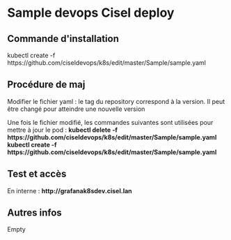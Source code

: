 <h1>Sample devops Cisel deploy</h1>

<h2>Commande d'installation</h2>
<p>kubectl create -f https://github.com/ciseldevops/k8s/edit/master/Sample/sample.yaml </p>

<h2>Procédure de maj</h2>
<p>Modifier le fichier yaml : le tag du repository correspond à la version. Il peut être changé pour atteindre une nouvelle version</p>
<p>Une fois le fichier modifié, les commandes suivantes sont utilisées pour mettre à jour le pod :
  <b>kubectl delete -f https://github.com/ciseldevops/k8s/edit/master/Sample/sample.yaml</b>
  <b>kubectl create -f https://github.com/ciseldevops/k8s/edit/master/Sample/sample.yaml</b>
</p>

<h2>Test et accès</h2>
<p>En interne : <b>http://grafanak8sdev.cisel.lan</b></p>

<h2>Autres infos</h2>
<p>Empty</p>
